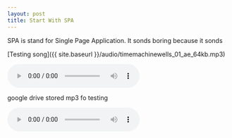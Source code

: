 ```yaml
---
layout: post
title: Start With SPA
---
```


SPA is stand for Single Page Application. It sonds boring because it sonds 

[Testing song]({{ site.baseurl }}/audio/timemachinewells_01_ae_64kb.mp3)

<audio src="{{ site.baseurl }}/audio/timemachinewells_01_ae_64kb.mp3" controls preload>testing song</audio>

google drive stored mp3 fo testing

<audio src="https://drive.google.com/open?id=1Pn_8pPx1M4Kg8GN9lEGu_MgNNjv-8fiH" controls preload>google drive testing</audio>